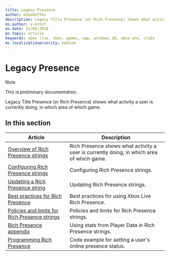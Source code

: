 ```yaml
---
title: Legacy Presence
author: mikehoffms
description: Legacy Title Presence (or Rich Presence) shows what activity a user is currently doing, in which area of which game.
ms.author: v-mihof
ms.date: 12/06/2018
ms.topic: article
keywords: xbox live, xbox, games, uwp, windows 10, xbox one, clubs
ms.localizationpriority: medium
---
```


# Legacy Presence

> [!NOTE]
> This is preliminary documentation.

Legacy Title Presence (or Rich Presence) shows what activity a user is currently doing, in which area of which game.


## In this section

| Article | Description |
|---------|-------------|
| [Overview of Rich Presence strings](../../../../social-platform/rich-presence-strings/rich-presence-strings-overview.md) | Rich Presence shows what activity a user is currently doing, in which area of which game. |
| [Configuring Rich Presence strings](../../../../social-platform/rich-presence-strings/rich-presence-strings-configuration.md) | Configuring Rich Presence strings. |
| [Updating a Rich Presence string](../../../../social-platform/rich-presence-strings/rich-presence-strings-updating-strings.md) | Updating Rich Presence strings. |
| [Best practices for Rich Presence](../../../../social-platform/rich-presence-strings/rich-presence-strings-best-practices.md) | Best practices for using Xbox Live Rich Presence. |
| [Policies and limits for Rich Presence strings](../../../../social-platform/rich-presence-strings/rich-presence-strings-policies-and-limitations.md) | Policies and limits for Rich Presence strings. |
| [Rich Presence appendix](../../../../social-platform/rich-presence-strings/rich-presence-strings-appendix.md) | Using stats from Player Data in Rich Presence strings. |
| [Programming Rich Presence](../../../../social-platform/rich-presence-strings/programming-rich-presence.md) | Code example for setting a user's online presence status. |
